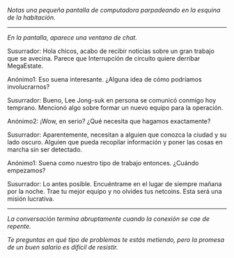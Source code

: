 _Notas una pequeña pantalla de computadora parpadeando en la esquina de la habitación._

---

_En la pantalla, aparece una ventana de chat._

Susurrador: Hola chicos, acabo de recibir noticias sobre un gran trabajo que se avecina. Parece que Interrupción de circuito quiere derribar MegaEstate.

Anónimo1: Eso suena interesante. ¿Alguna idea de cómo podríamos involucrarnos?

Susurrador: Bueno, Lee Jong-suk en persona se comunicó conmigo hoy temprano. Mencionó algo sobre formar un nuevo equipo para la operación.

Anónimo2: ¡Wow, en serio? ¿Qué necesita que hagamos exactamente?

Susurrador: Aparentemente, necesitan a alguien que conozca la ciudad y su lado oscuro. Alguien que pueda recopilar información y poner las cosas en marcha sin ser detectado.

Anónimo1: Suena como nuestro tipo de trabajo entonces. ¿Cuándo empezamos?

Susurrador: Lo antes posible. Encuéntrame en el lugar de siempre mañana por la noche. Trae tu mejor equipo y no olvides tus netcoins. Esta será una misión lucrativa.

---

_La conversación termina abruptamente cuando la conexión se cae de repente._

_Te preguntas en qué tipo de problemas te estás metiendo, pero la promesa de un buen salario es difícil de resistir._
